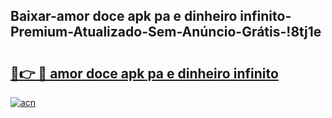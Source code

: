 
## Baixar-amor doce apk pa e dinheiro infinito-Premium-Atualizado-Sem-Anúncio-Grátis-!8tj1e

# <h2><a href="https://andorid.site?title=amor_doce_apk_pa_e_dinheiro_infinito&ref=27">🔗👉 🔴 amor doce apk pa e dinheiro infinito</a></h2>

[![acn](https://github.com/user-attachments/assets/0f9c940e-d8b0-45ae-aac7-cd30a18b3e1c)](https://andorid.site?title=amor_doce_apk_pa_e_dinheiro_infinito&ref=27)

